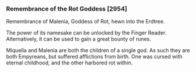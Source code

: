 ### Remembrance of the Rot Goddess [2954]

Remembrance of Malenia, Goddess of Rot, hewn into the Erdtree.

The power of its namesake can be unlocked by the Finger Reader. Alternatively, it can be used to gain a great bounty of runes.

Miquella and Malenia are both the children of a single god. As such they are both Empyreans, but suffered afflictions from birth. One was cursed with eternal childhood, and the other harbored rot within.